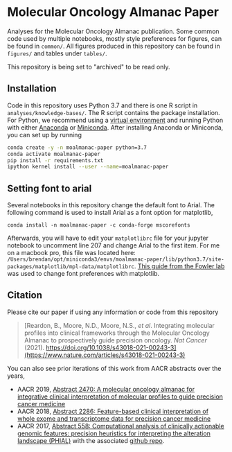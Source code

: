 # Molecular Oncology Almanac Paper
Analyses for the Molecular Oncology Almanac publication. Some common code used by multiple notebooks, mostly style preferences for figures, can be found in `common/`. All figures produced in this repository can be found in `figures/` and tables under `tables/`. 

This repository is being set to "archived" to be read only.

## Installation
Code in this repository uses Python 3.7 and there is one R script in `analyses/knowledge-bases/`. The R script contains the package installation. For Python,  we recommend using a [virtual environment](https://docs.python.org/3/tutorial/venv.html) and running Python with either [Anaconda](https://www.anaconda.com/download/) or  [Miniconda](https://conda.io/miniconda.html). After installing Anaconda or Miniconda, you can set up by running

```bash
conda create -y -n moalmanac-paper python=3.7
conda activate moalmanac-paper
pip install -r requirements.txt
ipython kernel install --user --name=moalmanac-paper
```
## Setting font to arial
Several notebooks in this repository change the default font to Arial. The following command is used to install Arial as a font option for matplotlib,
```
conda install -n moalmanac-paper -c conda-forge mscorefonts
```
Afterwards, you will have to edit your `matplotlibrc` file for your jupyter notebook to uncomment line 207 and change Arial to the first item. For me on a macbook pro, this file was located here: `/Users/brendan/opt/miniconda3/envs/moalmanac-paper/lib/python3.7/site-packages/matplotlib/mpl-data/matplotlibrc`. [This guide from the Fowler lab](http://fowlerlab.org/2019/01/03/changing-the-sans-serif-font-to-helvetica/) was used to change font preferences with matplotlib. 


## Citation
Please cite our paper if using any information or code from this repository  
> [Reardon, B., Moore, N.D., Moore, N.S., *et al*. Integrating molecular profiles into clinical frameworks through the Molecular Oncology Almanac to prospectively guide precision oncology. *Nat Cancer* (2021). https://doi.org/10.1038/s43018-021-00243-3](https://www.nature.com/articles/s43018-021-00243-3)

You can also see prior iterations of this work from AACR abstracts over the years, 
- AACR 2019, [Abstract 2470: A molecular oncology almanac for integrative clinical interpretation of molecular profiles to guide precision cancer medicine](https://cancerres.aacrjournals.org/content/79/13_Supplement/2470.short)
- AACR 2018, [Abstract 2286: Feature-based clinical interpretation of whole exome and transcriptome data for precision cancer medicine](https://cancerres.aacrjournals.org/content/78/13_Supplement/2286.short)
- AACR 2017, [Abstract 558: Computational analysis of clinically actionable genomic features: precision heuristics for interpreting the alteration landscape (PHIAL)](https://cancerres.aacrjournals.org/content/77/13_Supplement/558.short) with the associated [github repo](https://github.com/vanallenlab/2017-aacr_phial2). 

